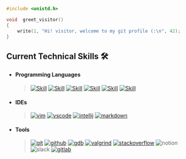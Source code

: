 ```c
#include <unistd.h>

void  greet_visitor()
{
    write(1, "Hi! visitor, welcome to my git profile (:\n", 42);
}
```

## Current Technical Skills 🛠️

- #### Programming Languages
  
  > [![Skill](https://skillicons.dev/icons?i=c)](https://skillicons.dev)
  > [![Skill](https://skillicons.dev/icons?i=cpp)](https://skillicons.dev)
  > [![Skill](https://skillicons.dev/icons?i=java)](https://skillicons.dev)
  > [![Skill](https://skillicons.dev/icons?i=bash)](https://skillicons.dev)
  > [![Skill](https://skillicons.dev/icons?i=html)](https://skillicons.dev)
  > [![Skill](https://skillicons.dev/icons?i=css)](https://skillicons.dev)

- #### IDEs
  
  > [![vim](https://skillicons.dev/icons?i=vim)](https://skillicons.dev)
  > [![vscode](https://skillicons.dev/icons?i=vscode)](https://skillicons.dev)
  > [![intellij](https://skillicons.dev/icons?i=idea)](https://skillicons.dev)
  > [![markdown](https://skillicons.dev/icons?i=md)](https://skillicons.dev)

- #### Tools
  
  > [![git](https://skillicons.dev/icons?i=git)](https://skillicons.dev)
  > [![github](https://skillicons.dev/icons?i=github)](https://skillicons.dev)
  > [![gdb](https://skillicons.dev/icons?i=gdb)](https://skillicons.dev)
  > [![valgrind](https://skillicons.dev/icons?i=valgrind)](https://skillicons.dev)
  > [![stackoverflow](https://skillicons.dev/icons?i=stackoverflow)](https://skillicons.dev)
  > ![notion](https://iconos8.es/icon/FUwceJUAs8kb/notion)
  > ![slack](https://skillicons.dev/icons?i=slack)
  > [![gitlab](https://skillicons.dev/icons?i=gitlab)](https://skillicons.dev)
